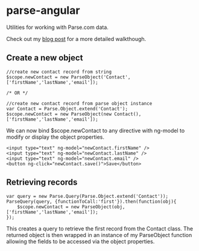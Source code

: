 # parse-angular
Utilities for working with Parse.com data.

Check out my [blog post](http://www.jonathanbroquist.com/integrating-parse-data-with-ng-model-in-angularjs/) for a more detailed walkthough.

## Create a new object
```
//create new contact record from string
$scope.newContact = new ParseObject('Contact', ['firstName','lastName','email']);

/* OR */

//create new contact record from parse object instance
var Contact = Parse.Object.extend('Contact');
$scope.newContact = new ParseObject(new Contact(), ['firstName','lastName','email']);
```
We can now bind $scope.newContact to any directive with ng-model to modify or display the object properties.
```
<input type="text" ng-model="newContact.firstName" />
<input type="text" ng-model="newContact.lastName" />
<input type="text" ng-model="newContact.email" />
<button ng-click="newContact.save()">Save</button>
```

## Retrieving records
```
var query = new Parse.Query(Parse.Object.extend('Contact'));
ParseQuery(query, {functionToCall:'first'}).then(function(obj){
    $scope.newContact = new ParseObject(obj, ['firstName','lastName','email']);
});
```
This creates a query to retrieve the first record from the Contact class. The returned object is then wrapped in an instance of my ParseObject function allowing the fields to be accessed via the object properties.
